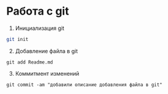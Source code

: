 # Работа с git


1. Инициализация git
```sh
git init
```

2. Добавление файла в git
```
git add Readme.md
```

3. Коммитмент изменений
```
git commit -am "добавили описание добавления файла в git"
```

